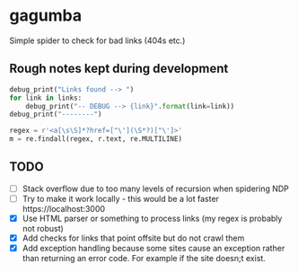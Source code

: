 # gagumba

Simple spider to check for bad links (404s etc.)

## Rough notes kept during development

``` python
debug_print("Links found --> ")
for link in links:
    debug_print("-- DEBUG --> {link}".format(link=link))
debug_print("--------")
```

``` python
regex = r'<a[\s\S]*?href=["\'](\S*?)["\']>'
m = re.findall(regex, r.text, re.MULTILINE)
```

## TODO

- [ ] Stack overflow due to too many levels of recursion when spidering NDP
- [ ] Try to make it work locally - this would be a lot faster https://localhost:3000
- [x] Use HTML parser or something to process links (my regex is probably not robust)
- [x] Add checks for links that point offsite but do not crawl them
- [x] Add exception handling because some sites cause an exception rather than returning an error code. For example if the site doesn;t          exist.
